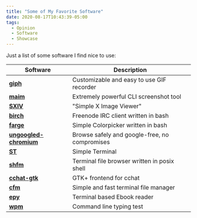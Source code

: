 ```yaml
---
title: "Some of My Favorite Software"
date: 2020-08-17T10:43:39-05:00
tags:
  - Opinion
  - Software
  - Showcase
---
```


Just a list of some software I find nice to use:

| Software                                                               | Description                                        |
|------------------------------------------------------------------------|----------------------------------------------------|
|**[giph](https://github.com/phisch/giph)**                              | Customizable and easy to use GIF recorder          |
|**[maim](https://github.com/naelstrof/maim)**                           | Extremely powerful CLI screenshot tool             |
|**[SXIV](https://github.com/muennich/sxiv)**                            | "Simple X Image Viewer"                            |
|**[birch](https://github.com/dylanaraps/birch)**                        | Freenode IRC client written in bash                |
|**[farge](https://github.com/sdushantha/farge)**                        | Simple Colorpicker written in bash                 |
|**[ungoogled-chromium](https://github.com/Eloston/ungoogled-chromium)** | Browse safely and google-free, no compromises      |
|**[ST](https://st.suckless.org/)**                                      | Simple Terminal                                    |
|**[shfm](https://github.com/dylanaraps/shfm)**                          | Terminal file browser written in posix shell       |
|**[cchat-gtk](https://github.com/diamondburned/cchat-gtk)**             | GTK+ frontend for cchat                            |
|**[cfm](https://github.com/WillEccles/cfm)**                            | Simple and fast terminal file manager              |
|**[epy](https://github.com/wustho/epy)**                                | Terminal based Ebook reader                        |
|**[wpm](https://pypi.org/project/wpm/)**                                | Command line typing test                           |
